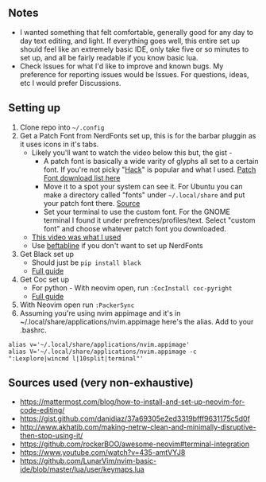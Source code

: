 ## Notes

* I wanted something that felt comfortable, generally good for any day to day text editing, and light. If everything goes well, this entire set up should feel like an extremely basic IDE, only take five or so minutes to set up, and all be fairly readable if you know basic lua.
* Check Issues for what I'd like to improve and known bugs. My preference for reporting issues would be Issues. For questions, ideas, etc I would prefer Discussions.


## Setting up

1. Clone repo into ```~/.config```
2. Get a Patch Font from NerdFonts set up, this is for the barbar pluggin as it uses icons in it's tabs.
    * Likely you'll want to watch the video below this but, the gist -
      * A patch font is basically a wide varity of glyphs all set to a certain font. If you're not picky "[Hack](https://github.com/ryanoasis/nerd-fonts/tree/master/patched-fonts/Hack#linux)" is popular and what I used. [Patch Font download list here](https://github.com/ryanoasis/nerd-fonts#patched-fonts)
      * Move it to a spot your system can see it. For Ubuntu you can make a directory called "fonts" under ```~/.local/share``` and put your patch font there. [Source](https://askubuntu.com/questions/3697/how-do-i-install-fonts)
      * Set your terminal to use the custom font. For the GNOME terminal I found it under prefrences/profiles/text. Select "custom font" and choose whatever patch font you downloaded.
    * [This video was what I used](https://www.youtube.com/watch?v=435-amtVYJ8)
    * Use [beftabline](https://github.com/ap/vim-buftabline) if you don't want to set up NerdFonts
3. Get Black set up
    * Should just be ```pip install black```
    * [Full guide](https://black.readthedocs.io/en/stable/getting_started.html)
4. Get Coc set up
    * For python - With neovim open, run ```:CocInstall coc-pyright```
    * [Full guide](https://github.com/fannheyward/coc-pyright)
5. With Neovim open run ```:PackerSync```
6. Assuming you're using nvim appimage and it's in ~/.local/share/applications/nvim.appimage here's the alias. Add to your .bashrc.
```
alias v='~/.local/share/applications/nvim.appimage'
alias V='~/.local/share/applications/nvim.appimage -c ":Lexplore|wincmd l|10split|terminal"'
```


## Sources used (very non-exhaustive)
* https://mattermost.com/blog/how-to-install-and-set-up-neovim-for-code-editing/
* https://gist.github.com/danidiaz/37a69305e2ed3319bfff9631175c5d0f
* http://www.akhatib.com/making-netrw-clean-and-minimally-disruptive-then-stop-using-it/
* https://github.com/rockerBOO/awesome-neovim#terminal-integration
* https://www.youtube.com/watch?v=435-amtVYJ8
* https://github.com/LunarVim/nvim-basic-ide/blob/master/lua/user/keymaps.lua

